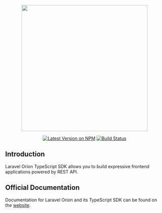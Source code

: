 <p align="center">
    <img src="https://res.cloudinary.com/dudxt4lp6/image/upload/v1572976051/Laravel%20Orion/logo_with_text_t5jjyc.png" width="400">
</p>

<p align="center">
<a href="https://www.npmjs.com/package/@tailflow/laravel-orion"><img src="https://img.shields.io/npm/v/@tailflow/laravel-orion" alt="Latest Version on NPM"></a>
<a href="https://github.com/tailflow/laravel-orion-ts/actions"><img src="https://img.shields.io/github/workflow/status/tailflow/laravel-orion-ts/default" alt="Build Status"></a>
</p>

## Introduction

Laravel Orion TypeScript SDK allows you to build expressive frontend applications powered by REST API.

## Official Documentation

Documentation for Laravel Orion and its TypeScript SDK can be found on the [website](https://tailflow.github.io/laravel-orion-docs/).
